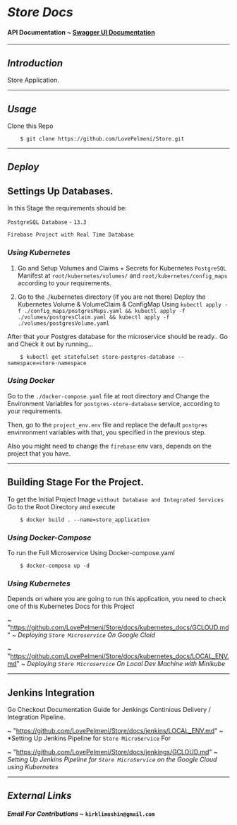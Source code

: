 # *Store Docs* 

#### API Documentation ~ [Swagger UI Documentation]("http:localhost:8000")

--- 

## *Introduction* 

Store Application.

--- 

## *Usage*

Clone this Repo 
```
    $ git clone https://github.com/LovePelmeni/Store.git
```

--- 

## *Deploy* 


## Settings Up Databases.


In this Stage the requirements should be: 

`PostgreSQL Database` - `13.3` 

`Firebase Project with Real Time Database` 


### *Using Kubernetes*

1. Go and Setup Volumes and Claims + Secrets for Kubernetes `PostgreSQL` Manifest at `root/kubernetes/volumes/` and `root/kubernetes/config_maps` according to your requirements.

2. Go to the ./kubernetes directory (if you are not there) Deploy the Kubernetes Volume & VolumeClaim & ConfigMap Using `kubectl apply -f ./config_maps/postgresMaps.yaml && kubectl apply -f ./volumes/postgresClaim.yaml && kubectl apply -f ./volumes/postgresVolume.yaml` 

After that your Postgres database for the microservice should be ready.. Go and Check it out by running... 

```
    $ kubectl get statefulset store-postgres-database --namespace=store-namespace 
```
### *Using Docker*


Go to the `./docker-compose.yaml` file at root directory and Change the Environment Variables for `postgres-store-database` service, according to your requirements.


Then, go to the `project_env.env` file and replace the default `postgres` envinronment variables with that, you specified in the previous step. 


Also you might need to change the `firebase` env vars, depends on the project that you have.

--- 

## Building Stage For the Project.

To get the Initial Project Image `without Database and Integrated Services`
Go to the Root Directory and execute 
```
    $ docker build . --name=store_application
```


### *Using Docker-Compose*

To run the Full Microservice Using Docker-compose.yaml 

```
    $ docker-compose up -d 
```


### *Using Kubernetes*


Depends on where you are going to run this application, 
you need to check one of this Kubernetes Docs for this Project 

~ "https://github.com/LovePelmeni/Store/docs/kubernetes_docs/GCLOUD.md" ~ *Deploying `Store Microservice` On Google Cloid*

~ "https://github.com/LovePelmeni/Store/docs/kubernetes_docs/LOCAL_ENV.md" ~ *Deploying `Store Microservice` On Local Dev Machine with Minikube*

--- 

## Jenkins Integration 

Go Checkout Documentation Guide for Jenkings Continious Delivery / Integration Pipeline.

~ "https://github.com/LovePelmeni/Store/docs/jenkins/LOCAL_ENV.md" ~ *Setting Up Jenkins Pipeline for `Store MicroService` For 

~ "https://github.com/LovePelmeni/Store/docs/jenkings/GCLOUD.md" ~ *Setting Up Jenkins Pipeline for `Store MicroService` on the Google Cloud using Kubernetes*

--- 

## *External Links* 

#### *Email For Contributions* ~ `kirklimushin@gmail.com`